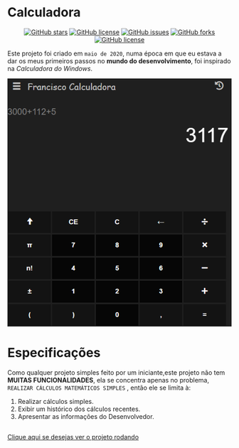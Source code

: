 # Calculadora
<p align="center">
<a href="https://github.com/Francisco-Fetapi/calculadora-html-css-js/stargazers"><img alt="GitHub stars" src="https://img.shields.io/github/stars/Francisco-Fetapi/calculadora-html-css-js?style=plastic"></a>
<a href="https://github.com/Francisco-Fetapi/calculadora-html-css-js"><img alt="GitHub license" src="https://img.shields.io/badge/Exercise-For%20trainning-orange"></a>
<a href="https://github.com/Francisco-Fetapi/calculadora-html-css-js/issues"><img alt="GitHub issues" src="https://img.shields.io/github/issues/Francisco-Fetapi/calculadora-html-css-js?style=plastic"></a>
<a href="https://github.com/Francisco-Fetapi/calculadora-html-css-js/network"><img alt="GitHub forks" src="https://img.shields.io/github/forks/Francisco-Fetapi/calculadora-html-css-js?style=plastic"></a>
<a href="https://github.com/Francisco-Fetapi/calculadora-html-css-js"><img alt="GitHub license" src="https://img.shields.io/github/license/Francisco-Fetapi/calculadora-html-css-js?style=plastic"></a>
</p>

Este projeto foi criado em `maio de 2020`, numa época em que eu estava a dar os meus primeiros passos no **mundo do desenvolvimento**, foi inspirado na _Calculadora do Windows_.

<img src="./asset1.PNG" />

# Especificações

Como qualquer projeto simples feito por um iniciante,este projeto não tem **MUITAS FUNCIONALIDADES**, ela se concentra apenas no problema, `REALIZAR CÁLCULOS MATEMÁTICOS SIMPLES` , então ele se limita à:

1. Realizar cálculos simples.
2. Exibir um histórico dos cálculos recentes.
3. Apresentar as informações do Desenvolvedor.

##

<a href="https://francisco-fetapi.github.io/calculadora-html-css-js/">Clique aqui se desejas ver o projeto rodando</a>

